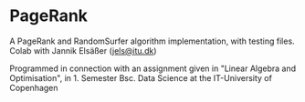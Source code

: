 # PageRank 

A PageRank and RandomSurfer algorithm implementation, with testing files. 
Colab with Jannik Elsäßer (jels@itu.dk)

Programmed in connection with an assignment given in "Linear Algebra and Optimisation", in 1. Semester Bsc. Data Science at the IT-University of Copenhagen
